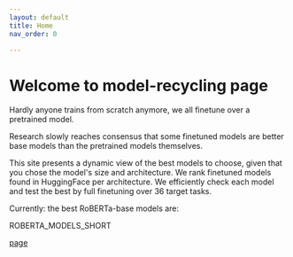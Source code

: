 ```yaml
---
layout: default
title: Home
nav_order: 0

---
```

# Welcome to model-recycling page

Hardly anyone trains from scratch anymore, we all finetune over a pretrained model. 

Research slowly reaches consensus that some finetuned models are better base models than the pretrained models 
themselves.

This site presents a dynamic view of the best models to choose, given that you chose the model's size and architecture.
We rank finetuned models found in HuggingFace per architecture. We efficiently check each model and test the best by 
full finetuning over 36 target tasks.


Currently: the best RoBERTa-base models are:
</br>

ROBERTA_MODELS_SHORT


[page](pretrain_scores_table.md)

